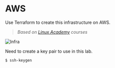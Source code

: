 # AWS
Use Terraform to create this infrastructure on AWS.
>*Based on [Linux Academy](https://linuxacademy.com/) courses*

![Infra](https://user-images.githubusercontent.com/35708820/81613952-b435a680-93b5-11ea-81de-cd55b394c44a.png)

Need to create a key pair to use in this lab.
```
$ ssh-keygen
```
